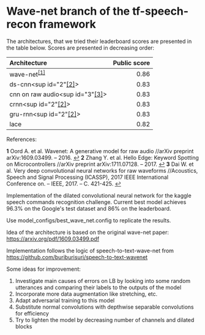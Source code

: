 # Wave-net branch of the tf-speech-recon framework

The architectures, that we tried their leaderboard scores are presented in the table below. Scores are presented in decreasing order:

| Architecture | Public score |
| :----------- | -----------: |
| wave-net<sup id="1">[[1]](#1)</sup> | 0.86         |
| ds-cnn<sup id="2"[[2]](#2)></sup>   | 0.83         |
| cnn on raw audio<sup id="3"[[3]](#3)></sup> | 0.83 |
| crnn<sup id="2"[[2]](#2)></sup> | 0.83 |
| gru-rnn<sup id="2"[[2]](#2)></sup> | 0.83 |
| lace | 0.82 |

References:

<b id="[1]">1</b> Oord A. et al. Wavenet: A generative model for raw audio //arXiv preprint arXiv:1609.03499. – 2016. [↩](#1)
<b id="[2]">2</b> Zhang Y. et al. Hello Edge: Keyword Spotting on Microcontrollers //arXiv preprint arXiv:1711.07128. – 2017.  [↩](#2)
<b id="[3]">3</b> Dai W. et al. Very deep convolutional neural networks for raw waveforms //Acoustics, Speech and Signal Processing (ICASSP), 2017 IEEE International Conference on. – IEEE, 2017. – С. 421-425. [↩](#3)


Implementation of the dilated convolutional neural network for the kaggle speech commands recognition challenge.
Current best model achieves 96.3% on the Google's test dataset and 86% on the leaderboard.

Use model_configs/best_wave_net.config to replicate the results.

Idea of the architecture is based on the original wave-net paper: https://arxiv.org/pdf/1609.03499.pdf

Implementation follows the logic of speech-to-text-wave-net from https://github.com/buriburisuri/speech-to-text-wavenet

Some ideas for improvement:
1. Investigate main causes of errors on LB by looking into some random utterances and comparing their labels to the outputs of the model
2. Incorporate more data augmentation like stretching, etc.
3. Adapt adversarial training to this model
4. Substitute normal convolutions with depthwise separable convolutions for efficiency
5. Try to lighten the model by decreasing number of channels and dilated blocks

